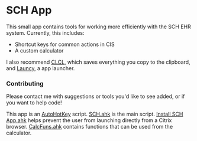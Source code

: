 # SCH App
This small app contains tools for working more efficiently with the SCH EHR system. Currently, this includes:

* Shortcut keys for common actions in CIS
* A custom calculator

I also recommend [CLCL](http://www.nakka.com/soft/clcl/index_eng.html), which saves everything you copy to the clipboard, and [Launcy](http://launchy.net/), a app launcher.

### Contributing
Please contact me with suggestions or tools you'd like to see added, or if you want to help code!

This app is an [AutoHotKey](http://autohotkey.com/) script. [SCH.ahk](https://github.com/jonjlee/schapp/blob/master/SCH.ahk) is the main script. [Install SCH App.ahk](https://github.com/jonjlee/schapp/blob/master/Install%20SCH%20App.ahk) helps prevent the user from launching directly from a Citrix browser. [CalcFuns.ahk](https://github.com/jonjlee/schapp/blob/master/CalcFuns.ahk) contains functions that can be used from the calculator.
